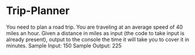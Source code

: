 # Trip-Planner
You need to plan a road trip. You are traveling at an average speed of 40 miles an hour. Given a distance in miles as input (the code to take input is already present), output to the console the time it will take you to cover it in minutes.  Sample Input: 150  Sample Output: 225
